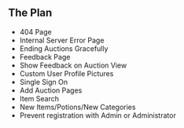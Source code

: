 ## The Plan
 -  404 Page
 -  Internal Server Error Page
 -  Ending Auctions Gracefully
 -  Feedback Page
 -  Show Feedback on Auction View
 -  Custom User Profile Pictures
 -  Single Sign On
 -  Add Auction Pages
 -  Item Search
 -  New Items/Potions/New Categories
 -  Prevent registration with Admin or Administrator
